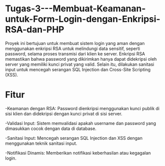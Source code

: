 # Tugas-3---Membuat-Keamanan-untuk-Form-Login-dengan-Enkripsi-RSA-dan-PHP
Proyek ini bertujuan untuk membuat sistem login yang aman dengan menggunakan enkripsi RSA untuk melindungi data sensitif, seperti password, selama proses transmisi dari klien ke server. Enkripsi RSA memastikan bahwa password yang dikirimkan hanya dapat didekripsi oleh server yang memiliki kunci privat yang valid. Selain itu, dilakukan sanitasi input untuk mencegah serangan SQL Injection dan Cross-Site Scripting (XSS).

# Fitur
-Keamanan dengan RSA: Password dienkripsi menggunakan kunci publik di sisi klien dan didekripsi dengan kunci privat di sisi server.

-Validasi Input: Sistem memvalidasi apakah username dan password yang dimasukkan cocok dengan data di database.

-Sanitasi Input: Mencegah serangan SQL Injection dan XSS dengan menggunakan teknik sanitasi input.

-Notifikasi Dinamis: Memberikan notifikasi keberhasilan atau kegagalan login.
